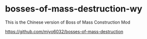 # bosses-of-mass-destruction-wy
This is the Chinese version of Boss of Mass Construction Mod

https://github.com/miyo6032/bosses-of-mass-destruction
